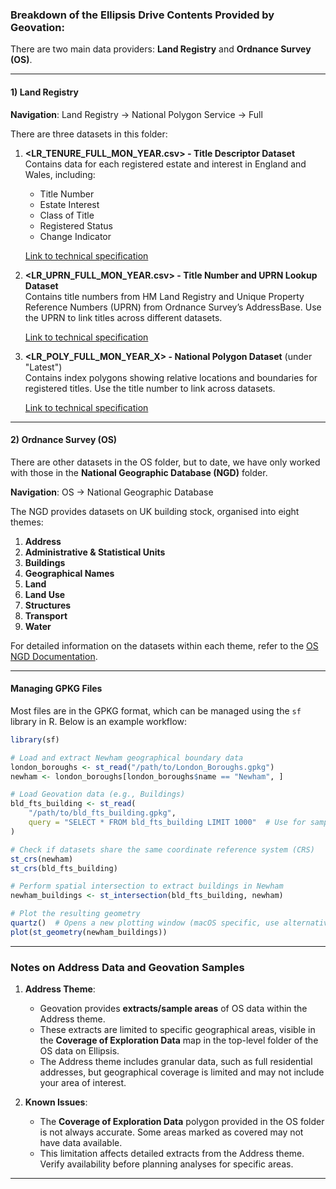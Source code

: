 
### Breakdown of the Ellipsis Drive Contents Provided by Geovation:

There are two main data providers: **Land Registry** and **Ordnance Survey (OS)**.

---

#### 1) **Land Registry**

**Navigation**: Land Registry -> National Polygon Service -> Full

There are three datasets in this folder:

1. **<LR_TENURE_FULL_MON_YEAR.csv> - Title Descriptor Dataset**  
   Contains data for each registered estate and interest in England and Wales, including:  
   - Title Number  
   - Estate Interest  
   - Class of Title  
   - Registered Status  
   - Change Indicator  

   [Link to technical specification](https://use-land-property-data.service.gov.uk/datasets/nps/tech-spec/3)

2. **<LR_UPRN_FULL_MON_YEAR.csv> - Title Number and UPRN Lookup Dataset**  
   Contains title numbers from HM Land Registry and Unique Property Reference Numbers (UPRN) from Ordnance Survey’s AddressBase. Use the UPRN to link titles across different datasets.

   [Link to technical specification](https://use-land-property-data.service.gov.uk/datasets/nps/tech-spec/2)

3. **<LR_POLY_FULL_MON_YEAR_X> - National Polygon Dataset** (under "Latest")  
   Contains index polygons showing relative locations and boundaries for registered titles. Use the title number to link across datasets.

   [Link to technical specification](https://use-land-property-data.service.gov.uk/datasets/nps/tech-spec/1)

---

#### 2) **Ordnance Survey (OS)**

There are other datasets in the OS folder, but to date, we have only worked with those in the **National Geographic Database (NGD)** folder.

**Navigation**: OS -> National Geographic Database

The NGD provides datasets on UK building stock, organised into eight themes:
1. **Address**  
2. **Administrative & Statistical Units**  
3. **Buildings**  
4. **Geographical Names**  
5. **Land**  
6. **Land Use**  
7. **Structures**  
8. **Transport**  
9. **Water**

For detailed information on the datasets within each theme, refer to the [OS NGD Documentation](https://docs.os.uk/osngd).

---

#### **Managing GPKG Files**

Most files are in the GPKG format, which can be managed using the `sf` library in R. Below is an example workflow:

```R
library(sf)

# Load and extract Newham geographical boundary data
london_boroughs <- st_read("/path/to/London_Boroughs.gpkg")
newham <- london_boroughs[london_boroughs$name == "Newham", ]

# Load Geovation data (e.g., Buildings)
bld_fts_building <- st_read(
    "/path/to/bld_fts_building.gpkg",
    query = "SELECT * FROM bld_fts_building LIMIT 1000"  # Use for sampling if working locally
)

# Check if datasets share the same coordinate reference system (CRS)
st_crs(newham)
st_crs(bld_fts_building)

# Perform spatial intersection to extract buildings in Newham
newham_buildings <- st_intersection(bld_fts_building, newham)

# Plot the resulting geometry
quartz()  # Opens a new plotting window (macOS specific, use alternatives if needed)
plot(st_geometry(newham_buildings))
```

---

### **Notes on Address Data and Geovation Samples**

1. **Address Theme**:
   - Geovation provides **extracts/sample areas** of OS data within the Address theme.
   - These extracts are limited to specific geographical areas, visible in the **Coverage of Exploration Data** map in the top-level folder of the OS data on Ellipsis.
   - The Address theme includes granular data, such as full residential addresses, but geographical coverage is limited and may not include your area of interest.

2. **Known Issues**:
   - The **Coverage of Exploration Data** polygon provided in the OS folder is not always accurate. Some areas marked as covered may not have data available.
   - This limitation affects detailed extracts from the Address theme. Verify availability before planning analyses for specific areas.

--- 
